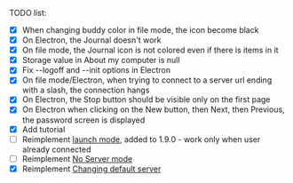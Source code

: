 TODO list:

- [x] When changing buddy color in file mode, the icon become black
- [x] On Electron, the Journal doesn't work
- [x] On file mode, the Journal icon is not colored even if there is items in it
- [x] Storage value in About my computer is null
- [x] Fix --logoff and --init options in Electron
- [x] On file mode/Electron, when trying to connect to a server url ending with a slash, the connection hangs
- [x] On Electron, the Stop button should be visible only on the first page
- [x] On Electron when clicking on the New button, then Next, then Previous, the password screen is displayed
- [x] Add tutorial
- [ ] Reimplement [launch mode](https://github.com/llaske/sugarizer/commit/a49463cfda3a5c83961ea2898688dba032842760), added to 1.9.0 - work only when user already connected
- [ ] Reimplement [No Server mode](https://github.com/llaske/sugarizer/issues/356)
- [x] Reimplement [Changing default server](https://github.com/llaske/sugarizer/pull/926)
